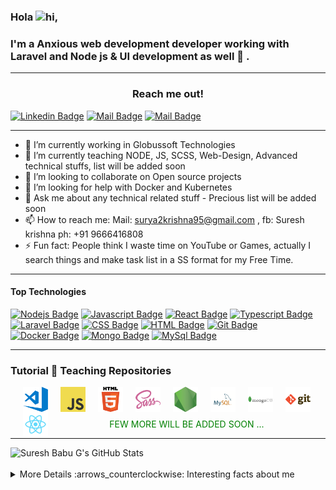 ### Hola <img src="https://user-images.githubusercontent.com/1303154/88677602-1635ba80-d120-11ea-84d8-d263ba5fc3c0.gif" width="28px" alt="hi">,

### I'm a Anxious web development developer working with Laravel and Node js & UI development as well :star_struck: .

---

### <section style="text-align:center"> Reach me out! </section>

<!-- [![Twitter Badge](https://img.shields.io/badge/-@sureshg06430824-1ca0f1?style=flat&labelColor=1ca0f1&logo=twitter&logoColor=white&link=https://twitter.com/sureshg06430824)](https://twitter.com/sureshg06430824)  -->

[![Linkedin Badge](https://img.shields.io/badge/-Suresh_krishna-0e76a8?style=flat&labelColor=0e76a8&logo=linkedin&logoColor=white)](https://www.linkedin.com/in/suresh-krishna-939204115/) [![Mail Badge](https://img.shields.io/badge/-@king_of_happieness-e84393?style=flat&labelColor=e84393&logo=instagram&logoColor=white)](https://www.instagram.com/king_of_happieness/) [![Mail Badge](https://img.shields.io/badge/-Suresh_babu_G-c0392b?style=flat&labelColor=c0392b&logo=gmail&logoColor=white)](mailto:surya2krishna95@gmail.com)

---

- 🔭 I’m currently working in Globussoft Technologies
- 🌱 I’m currently teaching NODE, JS, SCSS, Web-Design, Advanced technical stuffs, list will be added soon
- 👯 I’m looking to collaborate on Open source projects
- 🤔 I’m looking for help with Docker and Kubernetes
- 💬 Ask me about any technical related stuff - Precious list will be added soon
- 📫 How to reach me: Mail: surya2krishna95@gmail.com , fb: Suresh krishna ph: +91 9666416808
- ⚡ Fun fact: People think I waste time on YouTube or Games, actually I search things and make task list in a SS format for my Free Time.

---

#### Top Technologies

<!-- TODO: Make technologies links takes you to repositories -->

[![Nodejs Badge](https://img.shields.io/badge/-Nodejs-3C873A?style=for-the-badge&labelColor=black&logo=node.js&logoColor=3C873A)](#) [![Javascript Badge](https://img.shields.io/badge/-Javascript-F0DB4F?style=for-the-badge&labelColor=black&logo=javascript&logoColor=F0DB4F)](#) [![React Badge](https://img.shields.io/badge/-React-61DBFB?style=for-the-badge&labelColor=black&logo=react&logoColor=61DBFB)](#) [![Typescript Badge](https://img.shields.io/badge/-Typescript-007acc?style=for-the-badge&labelColor=black&logo=typescript&logoColor=007acc)](#) [![Laravel Badge](https://img.shields.io/badge/-Laravel-EF6B29?style=for-the-badge&labelColor=black&logo=laravel&logoColor=EF6B29)](#) [![CSS Badge](https://img.shields.io/badge/-SCSS-292EEF?style=for-the-badge&labelColor=black&logo=css3&logoColor=292EEF)](#) [![HTML Badge](https://img.shields.io/badge/-SCSS-EF6B29?style=for-the-badge&labelColor=black&logo=html5&logoColor=EF6B29)](#) [![Git Badge](https://img.shields.io/badge/-Git-EF6B29?style=for-the-badge&labelColor=black&logo=git&logoColor=EF6B29)](#) [![Docker Badge](https://img.shields.io/badge/-Docker-007acc?style=for-the-badge&labelColor=black&logo=docker&logoColor=007acc)](#) [![Mongo Badge](https://img.shields.io/badge/-Mongo-green?style=for-the-badge&labelColor=black&logo=mongoDb&logoColor=green)](#) [![MySql Badge](https://img.shields.io/badge/-MySQL-EF6B29?style=for-the-badge&labelColor=white&logo=mysql&logoColor=green)](#)

---

### Tutorial :arrows_counterclockwise: Teaching Repositories

[<img align="left" alt="Visual Studio Code" width="40px" style="padding-left:20px" src="https://raw.githubusercontent.com/github/explore/80688e429a7d4ef2fca1e82350fe8e3517d3494d/topics/visual-studio-code/visual-studio-code.png" />][vscoderepo]

[<img align="left" alt="JavaScript" width="40px" style="padding-left:20px" src="https://raw.githubusercontent.com/github/explore/80688e429a7d4ef2fca1e82350fe8e3517d3494d/topics/javascript/javascript.png" />][jsrepo]

[<img align="left" alt="HTML5" width="40px" style="padding-left:20px" src="https://raw.githubusercontent.com/github/explore/80688e429a7d4ef2fca1e82350fe8e3517d3494d/topics/html/html.png" />][htmlrepo]

[<img align="left" alt="Sass" width="40px" style="padding-left:20px" src="https://raw.githubusercontent.com/github/explore/80688e429a7d4ef2fca1e82350fe8e3517d3494d/topics/sass/sass.png" />][sassrepo]

[<img align="left" alt="Node.js" width="40px" style="padding-left:20px" src="https://raw.githubusercontent.com/github/explore/80688e429a7d4ef2fca1e82350fe8e3517d3494d/topics/nodejs/nodejs.png" />][noderepo]

<img align="left" alt="MySQL" width="40px" style="padding-left:20px" src="https://raw.githubusercontent.com/github/explore/80688e429a7d4ef2fca1e82350fe8e3517d3494d/topics/mysql/mysql.png" />

<img align="left" alt="MongoDB" width="40px" style="padding-left:20px" src="https://raw.githubusercontent.com/github/explore/80688e429a7d4ef2fca1e82350fe8e3517d3494d/topics/mongodb/mongodb.png" />

[<img align="left" alt="Git" width="40px" style="padding-left:20px" src="https://raw.githubusercontent.com/github/explore/80688e429a7d4ef2fca1e82350fe8e3517d3494d/topics/git/git.png" />][gitrepo]

[<img align="left" alt="React" width="40px" style="padding-left:20px" src="https://raw.githubusercontent.com/github/explore/80688e429a7d4ef2fca1e82350fe8e3517d3494d/topics/react/react.png" />][reactrepo]

<br />
<br />
<br />
<div style="text-align:center;color:green;text-transform:uppercase"> Few more will be added soon ... </div>

---

<!--  NOTE: Too less visitors so Not enabled
#### Profile Visits

## ![visitors](https://visitor-badge.glitch.me/badge?page_id=SURESH-BABU-G.SURESH-BABU-G) -->

<img src="https://github-readme-stats.vercel.app/api?username=SURESH-BABU-G&show_icons=true&theme=algolia&bg_color=45,d16ba5,ef7b94,ff9486,ffb17f,ffd085,f9dd83,efea85,e1f88c,d0f97e,bbf971,a2fa67,82fb5f&text_color=070700&icon_color=C33184&title_color=270293&hide_border=true" alt="Suresh Babu G's GitHub Stats" />

<br />
<br />
<details>
<summary>
  More Details  :arrows_counterclockwise: Interesting facts about me
</summary>

<br >

I 've completed B.tech in CSE department, Coding is well known from the 1st year of B.tech

```
Learnt about CSS, HTML, JS, JQuery, DB of MySql, data structures, Java etc...
```

WorkShops

```
Artificial Intelligence, Big Data, Microsoft Azure
```

---

#### Developer journey:

I joined based on C & Java, But designation as Trainer for PHP and NODE js. After a month train of PHP, I shifted for NODE JS due to the requirement, I had the best Trainer and well knowledged person as TL,

```
I worked ~6 Months under him as a fresher ( I worked in running project -Socioboard 4.0 )
```

In that less span of time I learnt a lot that I crossed the knowledge level of most other members of same domain

```
Then after ~3 months my TL left and I become TL and one man developer for my Project
```

and there after also I never stopped learning new things on Own.

```
Daily at least 1hr - evening or morning I used to learn things, Till today I never asked a single doubt from any member in my company
```

```
My Goal is, Explain To some one not to ask from some one
```

<!--  All the Links will be declared after this -->

<!-- Learning Repositories  TODO: Have to update the proper links -->

[reactrepo]: https://github.com/SURESH-BABU-G/Getting-Started
[vscoderepo]: https://github.com/SURESH-BABU-G/Getting-Started
[htmlrepo]: https://github.com/SURESH-BABU-G/Getting-Started
[jsrepo]: https://github.com/SURESH-BABU-G/Getting-Started
[sassrepo]: https://github.com/SURESH-BABU-G/Getting-Started
[noderepo]: https://github.com/SURESH-BABU-G/Getting-Started
[gitrepo]: https://github.com/SURESH-BABU-G/Getting-Started
